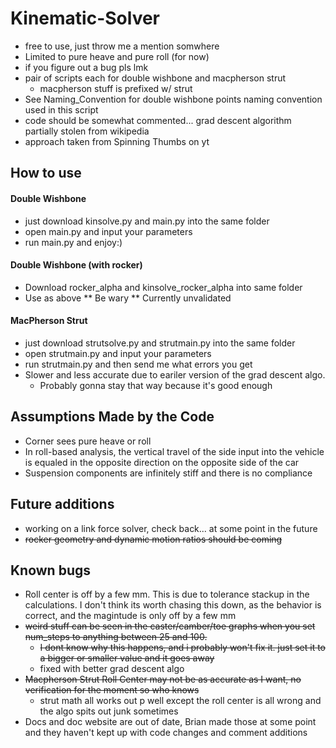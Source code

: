# Kinematic-Solver

* free to use, just throw me a mention somwhere
* Limited to pure heave and pure roll (for now)
* if you figure out a bug pls lmk
* pair of scripts each for double wishbone and macpherson strut
  * macpherson stuff is prefixed w/ strut
* See Naming_Convention for double wishbone points naming convention used in this script
* code should be somewhat commented... grad descent algorithm partially stolen from wikipedia
* approach taken from Spinning Thumbs on yt

## How to use
#### Double Wishbone
* just download kinsolve.py and main.py into the same folder
* open main.py and input your parameters
* run main.py and enjoy:)

#### Double Wishbone (with rocker)
* Download rocker_alpha and kinsolve_rocker_alpha into same folder
* Use as above
** Be wary
** Currently unvalidated

#### MacPherson Strut
* just download strutsolve.py and strutmain.py into the same folder
* open strutmain.py and input your parameters
* run strutmain.py and then send me what errors you get
* Slower and less accurate due to eariler version of the grad descent algo.
	* Probably gonna stay that way because it's good enough

## Assumptions Made by the Code
* Corner sees pure heave or roll
* In roll-based analysis, the vertical travel of the side input into the vehicle is equaled in the opposite direction on the opposite side of the car
* Suspension components are infinitely stiff and there is no compliance

## Future additions
* working on a link force solver, check back... at some point in the future
* ~~rocker geometry and dynamic motion ratios should be coming~~

## Known bugs
* Roll center is off by a few mm. This is due to tolerance stackup in the calculations. I don't think its worth chasing this down, as the behavior is correct, and the magintude is only off by a few mm
* ~~weird stuff can be seen in the caster/camber/toe graphs when you set num_steps to anything between 25 and 100.~~
  * ~~I dont know why this happens, and i probably won't fix it. just set it to a bigger or smaller value and it goes away~~
  * fixed with better grad descent algo
* ~~Macpherson Strut Roll Center may not be as accurate as I want, no verification for the moment so who knows~~
	* strut math all works out p well except the roll center is all wrong and the algo spits out junk sometimes
* Docs and doc website are out of date, Brian made those at some point and they haven't kept up with code changes and comment additions
